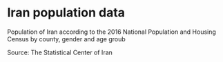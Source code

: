 # Iran population data
Population of Iran according to the 2016 National Population and Housing Census by 
  county, 
  gender and 
  age groub
  
  Source: The Statistical Center of Iran
